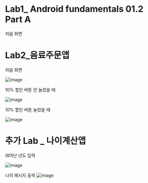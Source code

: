 # Lab1_ Android fundamentals 01.2 Part A

처음 화면







# Lab2_음료주문앱

처음 화면

![image](https://user-images.githubusercontent.com/70693435/124623791-41d82d80-deb7-11eb-9d6d-da679adea990.png)

10% 할인 버튼 안 눌렀을 때 

![image](https://user-images.githubusercontent.com/70693435/124624053-806de800-deb7-11eb-9cce-28a7f348d244.png)

10% 할인 버튼 눌렀을 때 

![image](https://user-images.githubusercontent.com/70693435/124624299-bb701b80-deb7-11eb-8593-459a40d43142.png)


# 추가 Lab _ 나이계산앱

태어난 년도 입력

![image](https://user-images.githubusercontent.com/70693435/124625231-97f9a080-deb8-11eb-889b-f76e3dc846a6.png)

나이 메시지 출력
![image](https://user-images.githubusercontent.com/70693435/124625373-b2cc1500-deb8-11eb-978d-4bce68dbbdbc.png)
